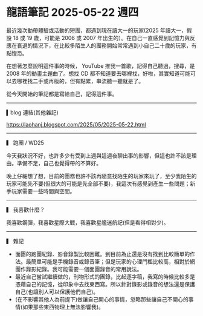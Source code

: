# 龍語筆記 2025-05-22 週四

最近幾次動帶體驗或活動的短團，都遇到現在讀大一的玩家(2025 年讀大一，假設 18 或 19 歲，可能是 2006 或 2007 年出生的）。在自己一直感覺到記憶力與反應在衰退的情況下，在比較多陌生人的團務開始常常遇到小自己二十歲的玩家，有點惶恐。

在想著怎麼說明這件事的時候， YouTube 推我一首歌，記得自己聽過，搜尋，是 2008 年的動畫主題曲了。想找 CD 都不知道要去哪裡找，好啦，其實知道可能可以去哪裡找二手或再版的，但有點累，串流聽一聽就是了。

從今天開始的筆記都是寫給自己，記得這件事。

---

▍blog 連結(其他雜記)

https://laohanj.blogspot.com/2025/05/2025-05-22.html

---

▍ 跑團 / WD25

今天我狀況不好，也許多少有受到上週與這週夜聊出事的影響，但這也許不該是理由。準備不足，自己也覺得帶的不算好。

晚上仔細想了想，目前的團務也許不該再隨意找陌生的玩家來玩了，至少我陌生的玩家可能先不要(但很大的可能是先全部不要)，我這次有感覺到產生一些問題；新手玩家需要一些時間與空間。

---

▍ 我喜歡什麼？

我喜歡鋼彈，我喜歡星際大戰，我喜歡星艦迷航記(但是看得相對少)。

---

▍ 雜記

- 面團的跑團紀錄、影音錄製比較困難。到目前為止還是沒有找到比較簡單的作法。最簡單可能是手機錄音或錄音筆；但是玩家的心理門檻比較高，相對於網團作錄影紀錄。我可能需要一個面團錄音的常用說法。
- 最近自己嘗試繼續做的，刊物形式的團錄，比起逐字稿，我寫的時候比較多是憑藉自己的記憶，從印象中去找東西寫。所以針對錄影或錄音的想法還是保護自己(也讓別人可以保護他們自己)。
- (在不影響其他人為前提下)做讓自己開心的事情，忽略那些讓自己不開心的事情(如果那些東西物理上無法影響我)。
